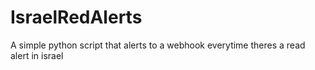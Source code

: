 # IsraelRedAlerts
A simple python script that alerts to a webhook everytime theres a read alert in israel
